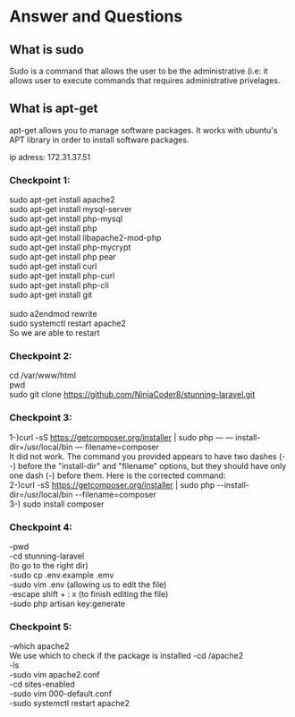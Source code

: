 # Answer and Questions

## What is sudo
Sudo is a command that allows the user to be the administrative (i.e: it allows user to execute commands that requires administrative privelages.

##  What is apt-get
apt-get allows you to manage software packages. It works with ubuntu's APT library in order to install software packages.<br>

ip adress: 172.31.37.51

### Checkpoint 1:

sudo apt-get install apache2 <br>
sudo apt-get install mysql-server <br>
sudo apt-get install php-mysql <br>
sudo apt-get install php <br>
sudo apt-get install libapache2-mod-php <br>
sudo apt-get install php-mycrypt <br>
sudo apt-get install php pear <br> 
sudo apt-get install curl <br>
sudo apt-get install php-curl <br>
sudo apt-get install php-cli <br>
sudo apt-get install git <br>
<br>
sudo a2endmod rewrite
<br>
sudo systemctl restart apache2 <br>
So we are able to restart



### Checkpoint 2:
cd /var/www/html <br>
pwd <br>
sudo git clone https://github.com/NinjaCoder8/stunning-laravel.git

### Checkpoint 3:
1-)curl -sS https://getcomposer.org/installer | sudo php — — install-dir=/usr/local/bin — filename=composer<br>
It did not work. The command you provided appears to have two dashes (--) before the "install-dir" and "filename" options, but they should have only one dash (-) before them. Here is the corrected command:<br>
2-)curl -sS https://getcomposer.org/installer | sudo php --install-dir=/usr/local/bin --filename=composer<br>
3-) sudo install composer<br>

### Checkpoint 4:
-pwd<br>
-cd stunning-laravel<br>
(to go to the right dir)<br>
-sudo cp .env.example .emv<br>
-sudo vim .env (allowing us to edit the file)<br>
-escape shift + : x (to finish editing the file)<br>
-sudo php artisan key:generate

### Checkpoint 5:
-which apache2 <br> We use which to check if the package is installed
-cd /apache2 <br>
-ls <br>
-sudo vim apache2.conf <br>
-cd sites-enabled <br>
-sudo vim 000-default.conf <br>
-sudo systemctl restart apache2 <br>
